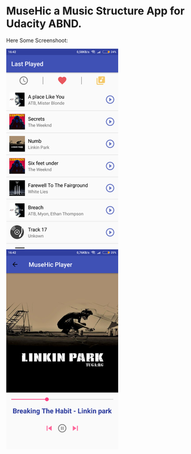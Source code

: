 # MuseHic a Music Structure App for Udacity ABND. 
Here Some Screenshoot:

<div>
<img src="https://github.com/Nocturn4l/MuseHic/blob/master/app/src/main/res/musehic%20main.png" width="300"  />
<img src="https://github.com/Nocturn4l/MuseHic/blob/master/app/src/main/res/musehic%20player.png" width="300" />
  </div>
